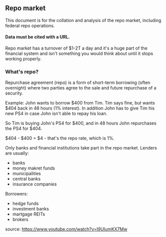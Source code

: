 ## Repo market

This document is for the collation and analysis of the repo market, including federal repo operations.

#### Data must be cited with a URL. 


Repo market has a turnover of $1-2T a day and it's a huge part of the financial system and isn't something you would think about until it stops working properly.

### What's repo?

Repurchase agreement (repo) is a form of short-term borrowing (often overnight) where two parties agree to the sale and future repurchase of a security.

Example:
John wants to borrow $400 from Tim. Tim says fine, but wants $404 back in 48 hours (1% interest). In addition John has to give Tim his new PS4 in case John isn't able to repay his loan.

So Tim is buying John's PS4 for $400, and in 48 hours John repurchases the PS4 for $404.

$404 - $400 = $4 - that's the repo rate, which is 1%.

Only banks and financial institutions take part in the repo market. Lenders are usually:

- banks
- money makret funds
- municipalities
- central banks
- insurance companies

Borrowers:

- hedge funds
- investment banks
- martgage REITs
- brokers

source: https://www.youtube.com/watch?v=I9UIumKX7Mw
